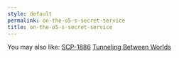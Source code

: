 ```yaml
---
style: default
permalink: on-the-o5-s-secret-service
title: on-the-o5-s-secret-service
---
```

You may also like:
[SCP-1886](http://scp-wiki.net/scp-1886)
[Tunneling Between Worlds](http://scp-wiki.net/gdp2-tunneling-between-worlds)